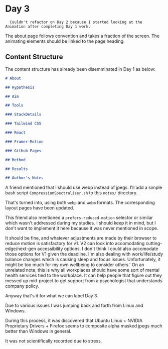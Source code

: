# Day 3

```
  Couldn't refactor on Day 2 because I started looking at the Animation after completing Day 1 work.
```

The about page follows convention and takes a fraction of the screen. The animating elements should be linked to the page heading.

## Content Structure

The content structure has already been disemminated in Day 1 as below:

```md
# About

## Hypothesis

## Aim

## Tools

### StackDetails

### Tailwind CSS

### React

### Framer-Motion

### Github Pages

## Method

## Results

## Author's Notes
```

A friend mentioned that I should use webp instead of jpegs. I'll add a simple bash script `CompressionSpectraliser.sh` to this `notes/` directory.

That's turned into, using both `webp` and `webm` formats. The corresponding layout pages have been updated.

This friend also mentioned a `prefers-reduced-motion` selector or similar which wasn't addressed during my studies. I should keep it in mind, but I don't want to implement it here because it was never mentioned in scope.

It should be fine, and whatever adjustments are made by their browser to reduce motion is satisfactory for v1. V2 can look into accomodating cutting-edge/next-gen accessibility options. I don't think I could also accomodate those options for V1 given the deadline. I'm also dealing with work/life/study balance changes which is causing sleep and focus issues. Unfortunately, it might be too much for my own wellbeing to consider others.' On an unrelated note, this is why all workplaces should have some sort of mental health services tied to the workplace. It can help people that figure out they messed up mid-project to get support from a psychologist that understands company policy.

Anyway that's it for what we can label Day 3.

Due to various issues I was jumping back and forth from Linux and Windows.

During this process, it was discovered that Ubuntu Linux + NVIDIA Proprietary Drivers + Firefox seems to composite alpha masked jpegs much better than Windows in general.

It was not scientifically recorded due to stress.
